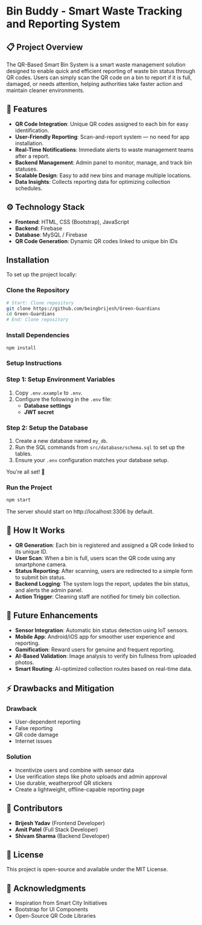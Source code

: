 # Bin Buddy - Smart Waste Tracking and Reporting System

## 📋 Project Overview
The QR-Based Smart Bin System is a smart waste management solution designed to enable quick and efficient reporting of waste bin status through QR codes. Users can simply scan the QR code on a bin to report if it is full, damaged, or needs attention, helping authorities take faster action and maintain cleaner environments.

## 🧩 Features
- **QR Code Integration**: Unique QR codes assigned to each bin for easy identification.
- **User-Friendly Reporting**: Scan-and-report system — no need for app installation.
- **Real-Time Notifications**: Immediate alerts to waste management teams after a report.
- **Backend Management**: Admin panel to monitor, manage, and track bin statuses.
- **Scalable Design**: Easy to add new bins and manage multiple locations.
- **Data Insights**: Collects reporting data for optimizing collection schedules.

## ⚙️ Technology Stack
- **Frontend**: HTML, CSS (Bootstrap), JavaScript
- **Backend**: Firebase
- **Database**: MySQL / Firebase
- **QR Code Generation**: Dynamic QR codes linked to unique bin IDs

## Installation

To set up the project locally:

### Clone the Repository
```bash
# Start: Clone repository
git clone https://github.com/beingbrijesh/Green-Guardians
cd Green-Guardians
# End: Clone repository
```
### Install Dependencies
```bash
npm install
```
### Setup Instructions

### Step 1: Setup Environment Variables
1. Copy `.env.example` to `.env`.
2. Configure the following in the `.env` file:
   - **Database settings**
   - **JWT secret**

### Step 2: Setup the Database
1. Create a new database named `my_db`.
2. Run the SQL commands from `src/database/schema.sql` to set up the tables.
3. Ensure your `.env` configuration matches your database setup.

You're all set! 🚀

### Run the Project
```bash
npm start
```
The server should start on http://localhost:3306 by default.

## 🧠 How It Works
- **QR Generation**: Each bin is registered and assigned a QR code linked to its unique ID.
- **User Scan**: When a bin is full, users scan the QR code using any smartphone camera.
- **Status Reporting**: After scanning, users are redirected to a simple form to submit bin status.
- **Backend Logging**: The system logs the report, updates the bin status, and alerts the admin panel.
- **Action Trigger**: Cleaning staff are notified for timely bin collection.

## 🚀 Future Enhancements
- **Sensor Integration**: Automatic bin status detection using IoT sensors.
- **Mobile App**: Android/iOS app for smoother user experience and reporting.
- **Gamification**: Reward users for genuine and frequent reporting.
- **AI-Based Validation**: Image analysis to verify bin fullness from uploaded photos.
- **Smart Routing**: AI-optimized collection routes based on real-time data.

## ⚡ Drawbacks and Mitigation

### Drawback
- User-dependent reporting
- False reporting
- QR code damage
- Internet issues

### Solution
- Incentivize users and combine with sensor data
- Use verification steps like photo uploads and admin approval
- Use durable, weatherproof QR stickers
- Create a lightweight, offline-capable reporting page

## 🙌 Contributors
- **Brijesh Yadav** (Frontend Developer)
- **Amit Patel** (Full Stack Developer)
- **Shivam Sharma** (Backend Developer)

## 📄 License
This project is open-source and available under the MIT License.

## 🌟 Acknowledgments
- Inspiration from Smart City Initiatives
- Bootstrap for UI Components
- Open-Source QR Code Libraries

